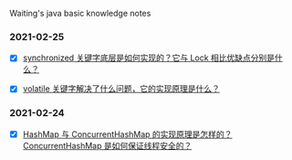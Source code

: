 Waiting's java basic knowledge notes

### 2021-02-25

- [x] [synchronized 关键字底层是如何实现的？它与 Lock 相比优缺点分别是什么？](https://github.com/Jamie-818/Java-Basic-Notes/blob/main/2021-02-25/SynchronizedImplementation.md)

- [x] [volatile 关键字解决了什么问题，它的实现原理是什么？](https://github.com/Jamie-818/Java-Basic-Notes/blob/main/2021-02-25/VolatilePrinciple.md)

### 2021-02-24

- [x] [HashMap 与 ConcurrentHashMap 的实现原理是怎样的？ConcurrentHashMap 是如何保证线程安全的？](https://github.com/Jamie-818/Java-Basic-Notes/blob/main/2021-02-24/HashMap%26ConcurrentHashMap.md)